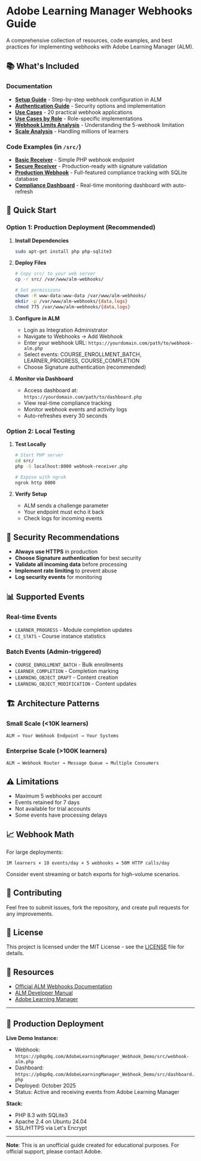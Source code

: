 # Adobe Learning Manager Webhooks Guide

A comprehensive collection of resources, code examples, and best practices for implementing webhooks with Adobe Learning Manager (ALM).

## 📚 What's Included

### Documentation
- **[Setup Guide](alm-webhooks-setup-guide.md)** - Step-by-step webhook configuration in ALM
- **[Authentication Guide](webhook-authentication-guide.md)** - Security options and implementation
- **[Use Cases](webhook-use-cases.md)** - 20 practical webhook applications
- **[Use Cases by Role](webhook-use-cases-by-role.md)** - Role-specific implementations
- **[Webhook Limits Analysis](webhook-limit-analysis.md)** - Understanding the 5-webhook limitation
- **[Scale Analysis](webhook-scale-analysis.md)** - Handling millions of learners

### Code Examples (in `/src/`)
- **[Basic Receiver](src/webhook-receiver.php)** - Simple PHP webhook endpoint
- **[Secure Receiver](src/webhook-signature-validator.php)** - Production-ready with signature validation
- **[Production Webhook](src/webhook-alm.php)** - Full-featured compliance tracking with SQLite database
- **[Compliance Dashboard](src/dashboard.php)** - Real-time monitoring dashboard with auto-refresh

## 🚀 Quick Start

### Option 1: Production Deployment (Recommended)

1. **Install Dependencies**
   ```bash
   sudo apt-get install php php-sqlite3
   ```

2. **Deploy Files**
   ```bash
   # Copy src/ to your web server
   cp -r src/ /var/www/alm-webhooks/

   # Set permissions
   chown -R www-data:www-data /var/www/alm-webhooks/
   mkdir -p /var/www/alm-webhooks/{data,logs}
   chmod 775 /var/www/alm-webhooks/{data,logs}
   ```

3. **Configure in ALM**
   - Login as Integration Administrator
   - Navigate to Webhooks → Add Webhook
   - Enter your webhook URL: `https://yourdomain.com/path/to/webhook-alm.php`
   - Select events: COURSE_ENROLLMENT_BATCH, LEARNER_PROGRESS, COURSE_COMPLETION
   - Choose Signature authentication (recommended)

4. **Monitor via Dashboard**
   - Access dashboard at: `https://yourdomain.com/path/to/dashboard.php`
   - View real-time compliance tracking
   - Monitor webhook events and activity logs
   - Auto-refreshes every 30 seconds

### Option 2: Local Testing

1. **Test Locally**
   ```bash
   # Start PHP server
   cd src/
   php -S localhost:8000 webhook-receiver.php

   # Expose with ngrok
   ngrok http 8000
   ```

2. **Verify Setup**
   - ALM sends a challenge parameter
   - Your endpoint must echo it back
   - Check logs for incoming events

## 🔐 Security Recommendations

- **Always use HTTPS** in production
- **Choose Signature authentication** for best security
- **Validate all incoming data** before processing
- **Implement rate limiting** to prevent abuse
- **Log security events** for monitoring

## 📊 Supported Events

### Real-time Events
- `LEARNER_PROGRESS` - Module completion updates
- `CI_STATS` - Course instance statistics

### Batch Events (Admin-triggered)
- `COURSE_ENROLLMENT_BATCH` - Bulk enrollments
- `LEARNER_COMPLETION` - Completion marking
- `LEARNING_OBJECT_DRAFT` - Content creation
- `LEARNING_OBJECT_MODIFICATION` - Content updates

## 🏗️ Architecture Patterns

### Small Scale (<10K learners)
```
ALM → Your Webhook Endpoint → Your Systems
```

### Enterprise Scale (>100K learners)
```
ALM → Webhook Router → Message Queue → Multiple Consumers
```

## ⚠️ Limitations

- Maximum 5 webhooks per account
- Events retained for 7 days
- Not available for trial accounts
- Some events have processing delays

## 📈 Webhook Math

For large deployments:
```
1M learners × 10 events/day × 5 webhooks = 50M HTTP calls/day
```

Consider event streaming or batch exports for high-volume scenarios.

## 🤝 Contributing

Feel free to submit issues, fork the repository, and create pull requests for any improvements.

## 📄 License

This project is licensed under the MIT License - see the [LICENSE](LICENSE) file for details.

## 🔗 Resources

- [Official ALM Webhooks Documentation](https://experienceleague.adobe.com/en/docs/learning-manager/using/integration/webhooks/webhooks)
- [ALM Developer Manual](https://experienceleague.adobe.com/en/docs/learning-manager/using/integration/developer-manual)
- [Adobe Learning Manager](https://business.adobe.com/products/learning-manager/adobe-learning-manager.html)

---

## 🚀 Production Deployment

**Live Demo Instance:**
- Webhook: `https://p0qp0q.com/AdobeLearningManager_Webhook_Demo/src/webhook-alm.php`
- Dashboard: `https://p0qp0q.com/AdobeLearningManager_Webhook_Demo/src/dashboard.php`
- Deployed: October 2025
- Status: Active and receiving events from Adobe Learning Manager

**Stack:**
- PHP 8.3 with SQLite3
- Apache 2.4 on Ubuntu 24.04
- SSL/HTTPS via Let's Encrypt

---

**Note**: This is an unofficial guide created for educational purposes. For official support, please contact Adobe.